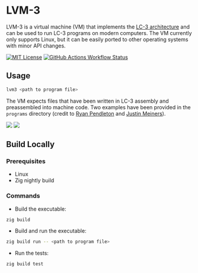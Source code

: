 # LVM-3

LVM-3 is a virtual machine (VM) that implements the [LC-3 architecture](https://www.cs.utexas.edu/~fussell/courses/cs310h/lectures/Lecture_10-310h.pdf) and can be used to run LC-3 programs on modern computers. The VM currently only supports Linux, but it can be easily ported to other operating systems with minor API changes.

[![MIT License](https://img.shields.io/badge/License-MIT-green.svg)](https://github.com/smercer10/lvm3/blob/main/LICENSE)
[![GitHub Actions Workflow Status](https://img.shields.io/github/actions/workflow/status/smercer10/lvm3/ci.yml?label=CI)](https://github.com/smercer10/lvm3/actions/workflows/ci.yml)

## Usage 

```bash
lvm3 <path to program file>
```

The VM expects files that have been written in LC-3 assembly and preassembled into machine code.
Two examples have been provided in the `programs` directory (credit to [Ryan Pendleton](https://github.com/rpendleton) and [Justin Meiners](https://github.com/justinmeiners)).

<img src="https://github.com/user-attachments/assets/7d6fc253-35c8-447f-a2ac-722299061a3b">  <img src="https://github.com/user-attachments/assets/b3f03a04-d0f5-4a74-8496-59fae4cf8242"> 

## Build Locally

### Prerequisites

* Linux
* Zig nightly build

### Commands

* Build the executable:

```bash
zig build
```

* Build and run the executable:

```bash
zig build run -- <path to program file>
```

* Run the tests:

```bash
zig build test
```
